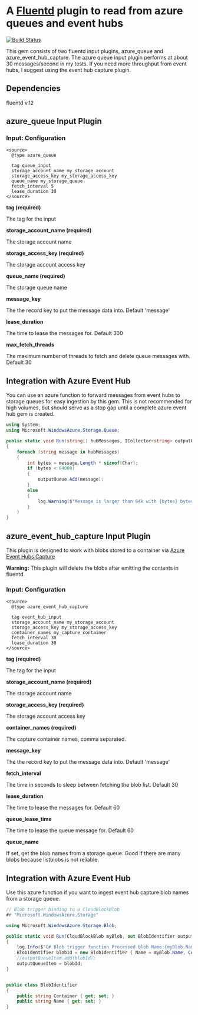 # A  [Fluentd](http://github.com/fluent/fluentd) plugin to read from azure queues and event hubs
[![Build Status](https://travis-ci.org/sbonebrake/fluent-plugin-azure-queue.svg?branch=master)](https://travis-ci.org/sbonebrake/fluent-plugin-azure-queue)

This gem consists of two fluentd input plugins, azure_queue and azure_event_hub_capture.
The azure queue input plugin performs at about 30 messages/second in my tests.
If you need more throughput from event hubs, I suggest using the event hub capture plugin.

## Dependencies

fluentd v.12

## azure_queue Input Plugin

### Input: Configuration

    <source>
      @type azure_queue

      tag queue_input
      storage_account_name my_storage_account
      storage_access_key my_storage_access_key
      queue_name my_storage_queue
      fetch_interval 5
      lease_duration 30
    </source>

**tag (required)**

The tag for the input

**storage_account_name (required)**

The storage account name

**storage_access_key (required)**

The storage account access key

**queue_name (required)**

The storage queue name

**message_key**

The the record key to put the message data into. Default 'message'

**lease_duration**

The time to lease the messages for. Default 300

**max_fetch_threads**

The maximum number of threads to fetch and delete queue messages with. Default 30

## Integration with Azure Event Hub

You can use an azure function to forward messages from event hubs to storage queues for easy ingestion by this gem. This is not recommended for high volumes, but should serve as a stop gap until a complete azure event hub gem is created.

```c#
using System;
using Microsoft.WindowsAzure.Storage.Queue;

public static void Run(string[] hubMessages, ICollector<string> outputQueue, TraceWriter log)
{
    foreach (string message in hubMessages)
    {
        int bytes = message.Length * sizeof(Char);
        if (bytes < 64000)
        {
            outputQueue.Add(message);
        }
        else
        {
            log.Warning($"Message is larger than 64k with {bytes} bytes. Dropping message");
        }
    }
}
```

## azure_event_hub_capture Input Plugin
This plugin is designed to work with blobs stored to a container via [Azure Event Hubs Capture](https://docs.microsoft.com/en-us/azure/event-hubs/event-hubs-capture-overview)

**Warning:** This plugin will delete the blobs after emitting the contents in fluentd.

### Input: Configuration

    <source>
      @type azure_event_hub_capture

      tag event_hub_input
      storage_account_name my_storage_account
      storage_access_key my_storage_access_key
      container_names my_capture_container
      fetch_interval 30
      lease_duration 30
    </source>

**tag (required)**

The tag for the input

**storage_account_name (required)**

The storage account name

**storage_access_key (required)**

The storage account access key

**container_names (required)**

The capture container names, comma separated.

**message_key**

The the record key to put the message data into. Default 'message'

**fetch_interval**

The time in seconds to sleep between fetching the blob list. Default 30

**lease_duration**

The time to lease the messages for. Default 60

**queue_lease_time**

The time to lease the queue message for. Default 60

**queue_name**

If set, get the blob names from a storage queue. Good if there are many blobs because listblobs is not reliable.

## Integration with Azure Event Hub

Use this azure function if you want to ingest event hub capture blob names from a storage queue.

```c#
// Blob trigger binding to a CloudBlockBlob
#r "Microsoft.WindowsAzure.Storage"

using Microsoft.WindowsAzure.Storage.Blob;

public static void Run(CloudBlockBlob myBlob, out BlobIdentifier outputQueueItem, TraceWriter log)
{
    log.Info($"C# Blob trigger function Processed blob Name:{myBlob.Name} URI:{myBlob.StorageUri}");
    BlobIdentifier blobId = new BlobIdentifier { Name = myBlob.Name, Container = myBlob.Container.Name };
    //outputQueueItem.add(blobId);
    outputQueueItem = blobId;
}


public class BlobIdentifier
{
    public string Container { get; set; }
    public string Name { get; set; }
}
```